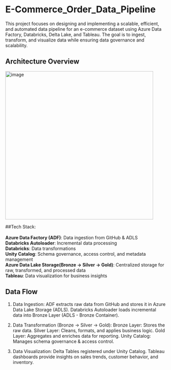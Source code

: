 # E-Commerce_Order_Data_Pipeline
This project focuses on designing and implementing a scalable, efficient, and automated data pipeline for an e-commerce dataset using Azure Data Factory, Databricks, Delta Lake, and Tableau. The goal is to ingest, transform, and visualize data while ensuring data governance and scalability.

## Architecture Overview

<img width="463" alt="image" src="https://github.com/user-attachments/assets/3768b118-c94a-4f0d-b32d-ff713c9271ae" />


##Tech Stack:<br><br>
<b>Azure Data Factory (ADF)</b>: Data ingestion from GitHub & ADLS<br>
<b>Databricks Autoloader</b>: Incremental data processing<br>
<b>Databricks</b>: Data transformations<br>
<b>Unity Catalog</b>: Schema governance, access control, and metadata management<br>
<b>Azure Data Lake Storage(Bronze → Silver → Gold)</b>: Centralized storage for raw, transformed, and processed data<br>
<b>Tableau</b>: Data visualization for business insights<br>

## Data Flow

1. Data Ingestion:
ADF extracts raw data from GitHub and stores it in Azure Data Lake Storage (ADLS).
Databricks Autoloader loads incremental data into Bronze Layer (ADLS - Bronze Container).

2. Data Transformation (Bronze → Silver → Gold):
Bronze Layer: Stores the raw data.
Silver Layer: Cleans, formats, and applies business logic.
Gold Layer: Aggregates and enriches data for reporting.
Unity Catalog: Manages schema governance & access control.

3. Data Visualization:
Delta Tables registered under Unity Catalog.
Tableau dashboards provide insights on sales trends, customer behavior, and inventory.
